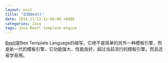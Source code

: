 ```yaml
---
layout: post
title: "实践Beetl"
date: 2018-11-12 11:08:00 +0800
categories: Java
tags: Java Beetl template-engine
---
```


[Beetl](http://ibeetl.com/)是Bee Template Language的缩写，它绝不是简单的另外一种模板引擎，而是新一代的模板引擎，它功能强大，性能良好，超过当前流行的模板引擎。而且还易学易用。